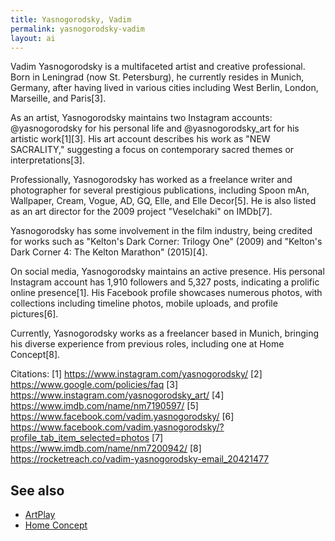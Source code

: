 ```yaml
---
title: Yasnogorodsky, Vadim
permalink: yasnogorodsky-vadim
layout: ai
---
```


Vadim Yasnogorodsky is a multifaceted artist and creative professional. Born in Leningrad (now St. Petersburg), he currently resides in Munich, Germany, after having lived in various cities including West Berlin, London, Marseille, and Paris[3].

As an artist, Yasnogorodsky maintains two Instagram accounts: @yasnogorodsky for his personal life and @yasnogorodsky_art for his artistic work[1][3]. His art account describes his work as "NEW SACRALITY," suggesting a focus on contemporary sacred themes or interpretations[3].

Professionally, Yasnogorodsky has worked as a freelance writer and photographer for several prestigious publications, including Spoon mAn, Wallpaper, Cream, Vogue, AD, GQ, Elle, and Elle Decor[5]. He is also listed as an art director for the 2009 project "Veselchaki" on IMDb[7].

Yasnogorodsky has some involvement in the film industry, being credited for works such as "Kelton's Dark Corner: Trilogy One" (2009) and "Kelton's Dark Corner 4: The Kelton Marathon" (2015)[4].

On social media, Yasnogorodsky maintains an active presence. His personal Instagram account has 1,910 followers and 5,327 posts, indicating a prolific online presence[1]. His Facebook profile showcases numerous photos, with collections including timeline photos, mobile uploads, and profile pictures[6].

Currently, Yasnogorodsky works as a freelancer based in Munich, bringing his diverse experience from previous roles, including one at Home Concept[8].

Citations:
[1] https://www.instagram.com/yasnogorodsky/
[2] https://www.google.com/policies/faq
[3] https://www.instagram.com/yasnogorodsky_art/
[4] https://www.imdb.com/name/nm7190597/
[5] https://www.facebook.com/vadim.yasnogorodsky/
[6] https://www.facebook.com/vadim.yasnogorodsky/?profile_tab_item_selected=photos
[7] https://www.imdb.com/name/nm7200942/
[8] https://rocketreach.co/vadim-yasnogorodsky-email_20421477

## See also

+ [ArtPlay](artplay)
+ [Home Concept](home-concept)
